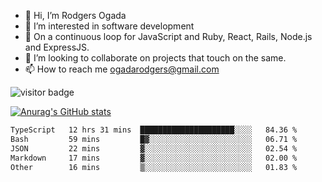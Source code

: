 - 👋 Hi, I’m Rodgers Ogada
- 👀 I’m interested in software development
- 🌱 On a continuous loop for JavaScript and Ruby, React, Rails, Node.js and ExpressJS.
- 💞️ I’m looking to collaborate on projects that touch on the same.
- 📫 How to reach me ogadarodgers@gmail.com

![visitor badge](https://visitor-badge.glitch.me/badge?page_id=ogada-otieno.visitor-badge)

[![Anurag's GitHub stats](https://github-readme-stats.vercel.app/api?username=ogada-otieno)](https://github.com/anuraghazra/github-readme-stats) 
<!--START_SECTION:waka-->

```txt
TypeScript   12 hrs 31 mins  █████████████████████░░░░   84.36 %
Bash         59 mins         █▓░░░░░░░░░░░░░░░░░░░░░░░   06.71 %
JSON         22 mins         ▓░░░░░░░░░░░░░░░░░░░░░░░░   02.54 %
Markdown     17 mins         ▓░░░░░░░░░░░░░░░░░░░░░░░░   02.00 %
Other        16 mins         ▒░░░░░░░░░░░░░░░░░░░░░░░░   01.83 %
```

<!--END_SECTION:waka-->

<!---
ogada-otieno/ogada-otieno is a ✨ special ✨ repository because its `README.md` (this file) appears on your GitHub profile.
You can click the Preview link to take a look at your changes.
--->
